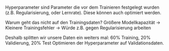 Hyperparameter sind Parameter die vor dem Trainieren festgelegt wurden (z.B. Regularisierung, oder Lernrate). Diese können auch optimiert werden.

Warum geht das nicht auf den Trainingsdaten?
Größere Modellkapazität -> Kleinere Trainingsfehler -> Würde z.B. gegen Regularisierung arbeiten

Deshalb splitten wir unsere Daten ein weiters mal: 60% Training, 20% Validierung, 20% Test
Optimieren der Hyperparameter auf Validationsdaten.
